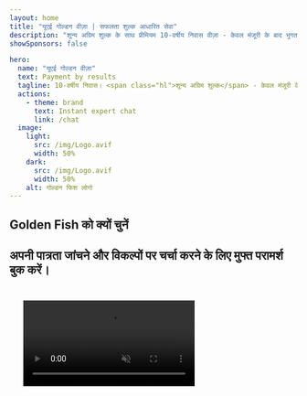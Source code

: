 ```yaml
---
layout: home
title: "यूएई गोल्डन वीज़ा | सफलता शुल्क आधारित सेवा"
description: "शून्य अग्रिम शुल्क के साथ प्रीमियम 10-वर्षीय निवास वीज़ा - केवल मंजूरी के बाद भुगतान करें। 98% सफलता दर के साथ पूर्ण आवेदन प्रबंधन। निःशुल्क नवीनीकरण सेवा, केवल सरकारी शुल्क।"
showSponsors: false

hero:
  name: "यूएई गोल्डन वीज़ा"
  text: Payment by results
  tagline: 10-वर्षीय निवास। <span class="hl">शून्य अग्रिम शुल्क</span> - केवल मंजूरी के बाद भुगतान करें। 98% सफलता दर।
  actions:
    - theme: brand
      text: Instant expert chat
      link: /chat
  image:
    light:
      src: /img/Logo.avif
      width: 50%
    dark:
      src: /img/Logo.avif
      width: 50%
    alt: गोल्डन फिश लोगो
---
```


<FeatureCards :features="[
  {
    title: 'यूएई गोल्डन वीज़ा के लाभ',
    items: [
      '10 वर्ष की वैधता, योग्य शर्तें बनाए रखने पर नवीनीकरण का विकल्प',
      '**हर 6 महीने में यूएई प्रवेश की आवश्यकता नहीं**',
      '100% व्यवसाय स्वामित्व की अनुमति',
      'परिवार के सदस्यों और असीमित घरेलू कर्मचारियों को प्रायोजित करें',
      'बच्चों का प्रायोजन 25 वर्ष की आयु तक',
      'माता-पिता का प्रायोजन शामिल',
      'कोई प्रायोजक या नियोक्ता आवश्यक नहीं'
    ],
    linkText: 'Learn more',
    link: '../../company-registration/golden-visa#key-benefits-of-the-uae-golden-visa',
    icon: {
      light: '/img/iStock-1785818081.avif',
      dark: '/img/iStock-1203821481.avif',
      alt: 'वीज़ा सेवाएं',
      width: '100%'
    }
  },
  {
    title: 'यूएई गोल्डन वीज़ा कैसे प्राप्त करें',
    // details: 'Choose your qualification path:',
    items: [
      'यूएई संपत्तियों में AED 2M निवेश',
      'यूएई निवेश फंड्स में AED 2M जमा',
      'AED 2M पूंजी वाला व्यवसाय',
      'वार्षिक AED 250K FTA योगदान',
      'कुशल पेशेवर',
      'प्रतिभा के जीनियस'
    ],
    linkText: 'Learn more',
    link: '../../company-registration/golden-visa#uae-golden-visa-eligibility-and-requirements',
    icon: {
      light: '/img/iStock-1333000394.avif',
      dark: '/img/iStock-584576538.avif',
      alt: 'वीज़ा सेवाएं',
      width: '10%'
    }
  },
  {
    title: 'गोल्डन वीज़ा प्रक्रिया',
    bullet: '✓',
    items: [
      'प्रारंभिक पात्रता मूल्यांकन',
      'दस्तावेज़ तैयारी और सत्यापन',
      'चिकित्सा परीक्षा और बायोमेट्रिक्स',
      'आवेदन जमा और प्रक्रिया',
      'Emirates ID और वीज़ा जारी करना',
      'परिवार वीज़ा प्रायोजन (वैकल्पिक)'
    ],
    linkText: 'Learn more',
    link: '../../company-registration/golden-visa#uae-golden-visa-application-process',
    icon: {
      light: '/img/ILONMASKID.webp',
      dark: '/img/ILONMASKID.webp',
      alt: 'वीज़ा सेवाएं',
      width: '100%'
    }
  }
]" />

## Golden Fish को क्यों चुनें

<BenefitsList :features="[
  {
    icon: '🏢',
    title: 'स्थानीय UAE विशेषज्ञता',
    text: 'दुबई में समर्पित विशेषज्ञ प्रक्रिया के हर चरण में विशेषज्ञ मार्गदर्शन प्रदान करते हैं।'
  },
  {
    icon: '📊',
    title: 'सिद्ध सफलता दर',
    text: 'हमारी प्रीमियम प्रोसेसिंग के माध्यम से जारी किए गए सैकड़ों वीज़ा, बैंक खातों और कंपनी पंजीकरण के साथ 90% से अधिक अनुमोदन दर।'
  },
  {
    icon: '💸',
    title: '**सफलता-आधारित शुल्क**',
    text: '[केवल अनुमोदन के बाद भुगतान करें](/uae-business/benefits/success-based-fees)। बिना किसी छुपी हुई लागत के पूर्ण पारदर्शिता।'
  },
]" />

## अपनी पात्रता जांचने और विकल्पों पर चर्चा करने के लिए मुफ्त परामर्श बुक करें।

<video  autoplay muted playsinline style="padding: 24px" >
  <source src="/img/iStock-2185912341.mp4" type="video/mp4">
</video>

<ContactForm buttonText="विशेषज्ञ से बात करें" />

<!-- <ImageGrid :images="[
  { src: '/img/ILONMASKID.webp', href: './immigration.md', alt: 'यूएई इमिग्रेशन' },
  { src: '/img/ILONMASKID.webp', href: './immigration.md', alt: 'यूएई इमिग्रेशन' },
]"/> -->